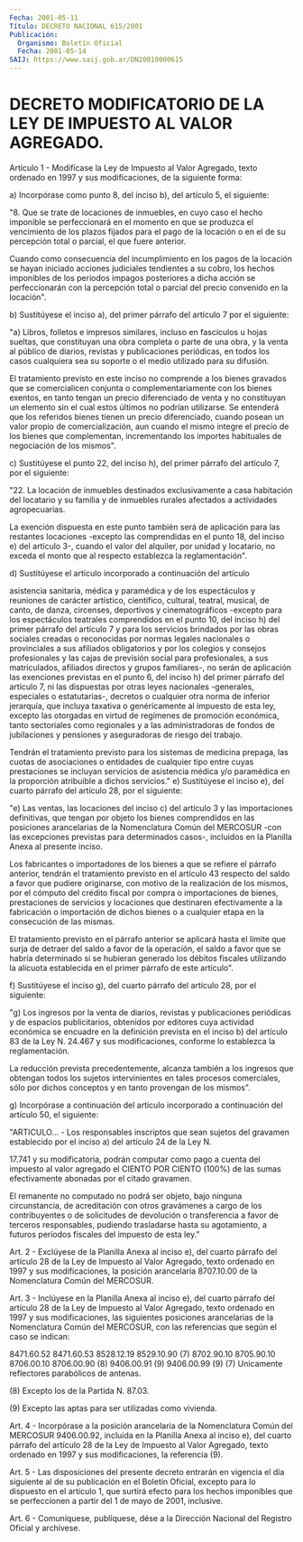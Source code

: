 ```yaml
---
Fecha: 2001-05-11
Título: DECRETO NACIONAL 615/2001
Publicación:
  Organismo: Boletín Oficial
  Fecha: 2001-05-14
SAIJ: https://www.saij.gob.ar/DN20010000615
---
```

# DECRETO MODIFICATORIO DE LA LEY DE IMPUESTO AL VALOR AGREGADO.

<a id="1"></a>
Artículo 1 - Modifícase la Ley de Impuesto al Valor Agregado, texto ordenado en 1997 y sus  modificaciones,  de  la siguiente forma:

a) Incorpórase como  punto  8,  del  inciso  b), del artículo  5, el siguiente:

"8. Que se trate de locaciones de  inmuebles,  en  cuyo caso el hecho  imponible  se  perfeccionará en el momento en que se produzca el vencimiento de los  plazos  fijados  para el pago de la locación  o en el de su percepción total o parcial,  el  que  fuere anterior.

Cuando como  consecuencia  del  incumplimiento  en los pagos de la locación  se  hayan  iniciado acciones judiciales tendientes  a  su cobro, los hechos imponibles  de los períodos impagos posteriores a dicha acción se perfeccionarán  con la percepción total o parcial del precio convenido en la locación".

b) Sustitúyese el inciso a), del primer  párrafo del artículo 7 por el siguiente:

"a) Libros, folletos e impresos similares, incluso en fascículos u hojas sueltas,  que  constituyan una obra  completa o parte  de  una obra,  y la venta al público  de diarios, revistas y publicaciones periódicas,  en  todos los casos cualquiera  sea su soporte o el medio utilizado para  su  difusión.

El tratamiento  previsto  en este inciso no comprende a los bienes gravados que se comercialicen  conjunta  o complementariamente con los  bienes  exentos, en tanto tengan un precio  diferenciado  de venta y no constituyan  un  elemento  sin  el cual estos últimos no podrían utilizarse. Se entenderá que los referidos  bienes  tienen un  precio  diferenciado,  cuando  posean  un  valor  propio de comercialización, aun cuando el mismo integre el precio de los bienes que complementan, incrementando los importes  habituales de negociación de los mismos".

c)  Sustitúyese el punto 22, del inciso h), del primer párrafo del artículo  7,  por  el  siguiente:

"22.  La  locación  de inmuebles destinados exclusivamente  a casa habitación del locatario  y  su familia y de inmuebles rurales afectados a actividades agropecuarias.

La exención dispuesta en este punto también será de aplicación para las restantes locaciones -excepto las comprendidas en el punto 18, del inciso e) del artículo 3-,  cuando  el  valor del alquiler, por unidad y locatario, no exceda el monto que al  respecto  establezca la reglamentación".

d) Sustitúyese el artículo incorporado a continuación del artículo

asistencia  sanitaria, médica y paramédica y de los espectáculos  y reuniones de  carácter  artístico,  científico,  cultural, teatral, musical, de canto, de danza, circenses, deportivos y cinematográficos  -excepto  para  los  espectáculos  teatrales comprendidos en el punto  10, del inciso h) del primer párrafo del artículo 7 y para los servicios  brindados  por las obras sociales creadas o reconocidas por normas legales nacionales  o provinciales a  sus  afiliados  obligatorios  y  por  los  colegios  y consejos profesionales y las cajas de previsión social para profesionales, a sus matriculados, afiliados directos y grupos familiares-, no serán de  aplicación las exenciones previstas en el punto 6, del  inciso h) del  primer  párrafo del artículo 7, ni las dispuestas por otras leyes nacionales  -generales, especiales o estatutarias-, decretos o cualquier otra norma de inferior jerarquía, que incluya taxativa o genéricamente al  impuesto  de esta ley, excepto las otorgadas en virtud de regímenes de promoción  económica, tanto sectoriales como regionales y a las administradoras  de  fondos  de jubilaciones y pensiones y aseguradoras de riesgo del trabajo.

Tendrán  el  tratamiento  previsto para los sistemas  de  medicina prepaga, las cuotas de asociaciones  o entidades de cualquier tipo entre cuyas prestaciones se incluyan servicios de asistencia médica y/o paramédica en la proporción atribuible a dichos servicios." e) Sustitúyese el inciso e), del cuarto párrafo  del  artículo 28, por el  siguiente:

"e)  Las ventas, las locaciones del inciso  c)  del artículo 3 y las importaciones  definitivas, que tengan por objeto los  bienes comprendidos  en  las posiciones  arancelarias  de  la Nomenclatura Común del MERCOSUR  -con las excepciones previstas para determinados casos-,  incluidos  en  la  Planilla  Anexa  al presente inciso.

Los fabricantes o importadores de los bienes a que  se  refiere  el párrafo  anterior,  tendrán el tratamiento previsto en el artículo 43 respecto del saldo  a  favor que pudiere originarse, con motivo de la realización de los mismos,  por el cómputo del crédito fiscal por compra o importaciones de bienes,  prestaciones de servicios y locaciones que destinaren efectivamente a  la  fabricación  o importación de dichos bienes o a cualquier etapa en la consecución de las mismas.

El tratamiento previsto en el párrafo anterior se aplicará hasta el límite que surja  de  detraer del saldo a favor de la operación, el saldo a favor que se habría determinado si se hubieran generado los débitos fiscales utilizando  la  alícuota establecida en el primer párrafo de este artículo".

f) Sustitúyese el inciso g), del cuarto  párrafo  del  artículo 28, por  el siguiente:

"g) Los ingresos por la venta de diarios,  revistas y publicaciones periódicas  y  de  espacios  publicitarios, obtenidos  por  editores cuya actividad económica se encuadre en la definición prevista en el inciso b) del artículo 83 de la Ley N. 24.467 y sus modificaciones, conforme lo establezca la reglamentación.

La  reducción  prevista precedentemente,  alcanza  también  a  los ingresos que obtengan  todos  los  sujetos  intervinientes en tales procesos comerciales, sólo por dichos conceptos y en tanto provengan de los mismos".

g)   Incorpórase  a  continuación  del  artículo  incorporado    a continuación  del  artículo  50,  el siguiente:

"ARTICULO... - Los responsables inscriptos que sean sujetos del gravamen establecido por el inciso a) del artículo 24 de la Ley N.

17.741 y su modificatoria, podrán computar como pago a cuenta del impuesto al valor agregado el CIENTO POR CIENTO (100%) de las sumas efectivamente abonadas por el citado gravamen.

El  remanente  no  computado  no  podrá  ser objeto, bajo  ninguna circunstancia, de acreditación con otros gravámenes  a cargo de los contribuyentes o de solicitudes de devolución o transferencia  a favor de terceros  responsables,  pudiendo  trasladarse  hasta  su agotamiento,  a futuros períodos fiscales del impuesto de esta ley."

<a id="2"></a>
Art. 2 - Exclúyese  de  la Planilla Anexa al inciso e), del cuarto párrafo del artículo 28 de  la  Ley  de Impuesto al Valor Agregado, texto ordenado en 1997 y sus modificaciones, la posición arancelaria 8707.10.00 de la Nomenclatura  Común  del  MERCOSUR.

<a id="3"></a>
Art. 3 -  Inclúyese  en la Planilla Anexa al inciso e), del cuarto párrafo del artículo 28  de  la  Ley de Impuesto al Valor Agregado, texto  ordenado  en 1997 y sus modificaciones,  las  siguientes posiciones arancelarias  de la Nomenclatura Común del MERCOSUR, con las referencias que según el caso se indican:

 8471.60.52  8471.60.53  8528.12.19  8529.10.90 (7)  8702.90.10  8705.90.10  8706.00.10  8706.00.90 (8)  9406.00.91 (9)  9406.00.99 (9)   (7)  Unicamente  reflectores parabólicos de antenas.

(8) Excepto los de la Partida N. 87.03.

(9)  Excepto  las  aptas  para  ser  utilizadas  como  vivienda.

<a id="4"></a>
Art. 4 - Incorpórase  a  la posición arancelaria de la Nomenclatura Común del MERCOSUR 9406.00.92,  incluida  en  la  Planilla Anexa al inciso e), del cuarto párrafo del artículo 28 de la Ley de Impuesto al Valor Agregado, texto ordenado en 1997 y sus modificaciones,  la referencia (9).

<a id="5"></a>
Art.  5  -  Las  disposiciones  del  presente  decreto entrarán en vigencia  el  día  siguiente  al  de su publicación en  el  Boletín Oficial, excepto para lo dispuesto  en  el  artículo 1, que surtirá efecto para los hechos imponibles que se perfeccionen  a partir del 1 de mayo de 2001, inclusive.

<a id="6"></a>
Art. 6  - Comuníquese, publíquese, dése a la Dirección Nacional del Registro Oficial y archívese.